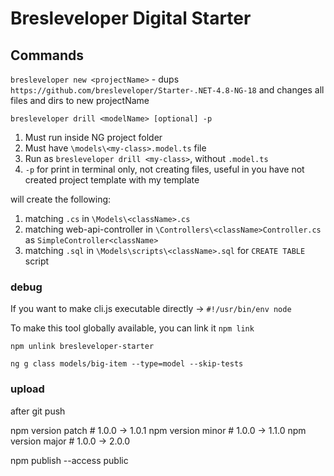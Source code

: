 

# Bresleveloper Digital Starter



## Commands

`bresleveloper new <projectName>` - dups `https://github.com/bresleveloper/Starter-.NET-4.8-NG-18` and changes all files and dirs to new projectName


`bresleveloper drill <modelName> [optional] -p`
1. Must run inside NG project folder
2. Must have `\models\<my-class>.model.ts` file
3. Run as `bresleveloper drill <my-class>`, without `.model.ts`
4. `-p` for print in terminal only, not creating files, useful in you have not created project template with my template


will create the following:
1. matching `.cs` in `\Models\<className>.cs`  
2. matching web-api-controller in `\Controllers\<className>Controller.cs` as `SimpleController<className>`
3. matching `.sql` in `\Models\scripts\<className>.sql` for `CREATE TABLE` script





### debug

If you want to make cli.js executable directly -> `#!/usr/bin/env node`

To make this tool globally available, you can link it `npm link`

`npm unlink bresleveloper-starter`

`ng g class models/big-item --type=model --skip-tests`


### upload

after git push

npm version patch    # 1.0.0 -> 1.0.1
npm version minor    # 1.0.0 -> 1.1.0
npm version major    # 1.0.0 -> 2.0.0


npm publish --access public
